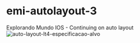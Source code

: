 # emi-autolayout-3
Explorando Mundo IOS - Continuing on auto layout
![auto-layout-lt4-especificacao-alvo](https://github.com/JeovaneSousa/emi-autolayout-3/assets/66012358/5e5fb0fa-4ad9-4b2a-b67a-ca76d2b29c87)
